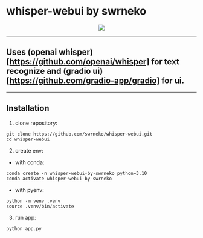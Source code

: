 # whisper-webui by swrneko
<div align="center">
  <img src="https://count.getloli.com/get/@swrneko-whisper-webui?theme=rule34"/>
</div>

---

## Uses (openai whisper)[https://github.com/openai/whisper] for text recognize and (gradio ui)[https://github.com/gradio-app/gradio] for ui.

---

## Installation
1. clone repository:

```shell
git clone https://github.com/swrneko/whisper-webui.git
cd whisper-webui
```

2. create env:
  - with conda:
  ```shell
  conda create -n whisper-webui-by-swrneko python=3.10  
  conda activate whisper-webui-by-swrneko
  ```

  - with pyenv: 
  ```shell
  python -m venv .venv
  source .venv/bin/activate
  ```

3. run app:
```shell
python app.py
```

